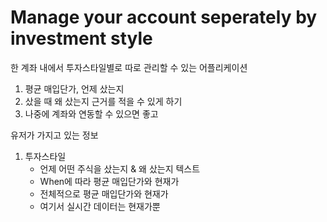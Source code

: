 # Manage your account seperately by investment style

한 계좌 내에서 투자스타일별로 따로 관리할 수 있는 어플리케이션

1. 평균 매입단가, 언제 샀는지
2. 샀을 때 왜 샀는지 근거를 적을 수 있게 하기
3. 나중에 계좌와 연동할 수 있으면 좋고

유저가 가지고 있는 정보

1. 투자스타일
   - 언제 어떤 주식을 샀는지 & 왜 샀는지 텍스트
   - When에 따라 평균 매입단가와 현재가
   - 전체적으로 평균 매입단가와 현재가
   - 여기서 실시간 데이터는 현재가뿐
